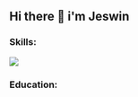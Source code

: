 ## Hi there 👋 i'm Jeswin
<h3 align="left">Skills:</h3>
<img src="https://skillicons.dev/icons?i=html,css,js,c,cpp,java,mongodb,mysql," />
<h3 align="left">Education:</h3>
<!--
**jeswin0304/jeswin0304** is a ✨ _special_ ✨ repository because its `README.md` (this file) appears on your GitHub profile.

Here are some ideas to get you started:

- 🔭 I’m currently working on ...
- 🌱 I’m currently learning ...
- 👯 I’m looking to collaborate on ...
- 🤔 I’m looking for help with ...
- 💬 Ask me about ...
- 📫 How to reach me: ...
- 😄 Pronouns: ...
- ⚡ Fun fact: ...
-->
